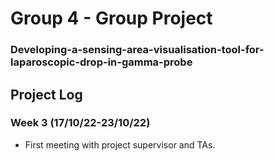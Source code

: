 # Group 4 - Group Project
### Developing-a-sensing-area-visualisation-tool-for-laparoscopic-drop-in-gamma-probe


## Project Log

### Week 3 (17/10/22-23/10/22)
 - First meeting with project supervisor and TAs.
